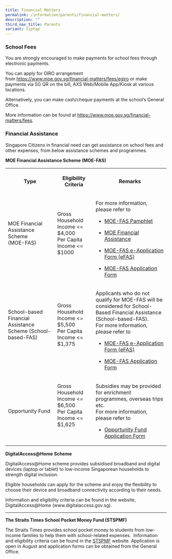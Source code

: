 ```yaml
---
title: Financial Matters
permalink: /information/parents/financial-matters/
description: ""
third_nav_title: Parents
variant: tiptap
---
```

<h3><strong>School Fees</strong></h3>
<p>You are strongly encouraged to make payments for school fees through electronic
payments.</p>
<p>You can apply for GIRO arrangement from&nbsp;<a href="https://www.moe.gov.sg/financial-matters/fees/egiro" rel="noopener noreferrer nofollow" target="_blank">https://www.moe.gov.sg/financial-matters/fees/egiro</a>&nbsp;or
make payments via SG QR on the bill, AXS Web/Mobile App/Kiosk at various
locations.</p>
<p>Alternatively, you can make cash/cheque payments at the school’s General
Office.</p>
<p>More information can be found at&nbsp;<a href="https://www.moe.gov.sg/financial-matters/fees" rel="noopener noreferrer nofollow" target="_blank">https://www.moe.gov.sg/financial-matters/fees</a>.</p>
<h3><strong>Financial Assistance</strong></h3>
<p>Singapore Citizens in financial need can get assistance on school fees
and other expenses, from below assistance schemes and programmes.</p>
<p><strong>MOE Financial Assistance Scheme (MOE-FAS)</strong>
</p>
<p></p>
<table style="minWidth: 75px">
<colgroup>
<col>
<col>
<col>
</colgroup>
<tbody>
<tr>
<th rowspan="1" colspan="1">
<p>Type</p>
</th>
<th rowspan="1" colspan="1">
<p>Eligibility Criteria</p>
</th>
<th rowspan="1" colspan="1">
<p>Remarks</p>
</th>
</tr>
<tr>
<td rowspan="1" colspan="1">
<p>MOE Financial Assistance Scheme
<br>(MOE-FAS)</p>
<p>
<br>
</p>
</td>
<td rowspan="1" colspan="1">
<p>Gross Household Income &lt;= $4,000
<br>Per Capita Income &lt;= $1000</p>
<p>
<br>
</p>
</td>
<td rowspan="1" colspan="1">
<p>For more information, please refer to</p>
<ul data-tight="true" class="tight">
<li>
<p><a href="https://www.moe.gov.sg/-/media/files/financial-matters/moe-fas.pdf" rel="noopener noreferrer nofollow" target="_blank">MOE-FAS Pamphlet</a>
<br>
</p>
</li>
<li>
<p><a href="https://www.moe.gov.sg/financial-matters/financial-assistance" rel="noopener noreferrer nofollow" target="_blank">MOE Financial Assistance</a> 
<br>
</p>
</li>
<li>
<p><a href="https://go.gov.sg/moe-efasggas" rel="noopener noreferrer nofollow" target="_blank">MOE-FAS e-Application Form (eFAS)</a>
<br>
</p>
</li>
<li>
<p><a href="/files/Information/FAS/MOE_FAS_Application_Form_2026.pdf" rel="noopener noreferrer nofollow" target="_blank">MOE-FAS Application Form</a>
</p>
</li>
</ul>
</td>
</tr>
<tr>
<td rowspan="1" colspan="1">
<p>School-based Financial Assistance Scheme (School-based-FAS)</p>
<p>
<br>
</p>
</td>
<td rowspan="1" colspan="1">
<p>Gross Household Income &lt;= $5,500
<br>Per Capita Income &lt;= $1,375</p>
<p>
<br>
</p>
</td>
<td rowspan="1" colspan="1">
<p>Applicants who do not qualify for MOE-FAS will be considered for School-Based
Financial Assistance (School-based-FAS).
<br>For more information, please refer to</p>
<ul data-tight="true" class="tight">
<li>
<p><a href="https://go.gov.sg/moe-efasggas" rel="noopener noreferrer nofollow" target="_blank">MOE-FAS e-Application Form (eFAS)</a>
</p>
</li>
<li>
<p><a href="/files/Information/FAS/MOE_FAS_Application_Form_2026.pdf" rel="noopener noreferrer nofollow" target="_blank">MOE-FAS Application Form</a>
</p>
</li>
</ul>
</td>
</tr>
<tr>
<td rowspan="1" colspan="1">
<p>Opportunity Fund</p>
</td>
<td rowspan="1" colspan="1">
<p>Gross Household Income &lt;= $6,500
<br>Per Capita Income &lt;= $1,625</p>
<p>
<br>
</p>
</td>
<td rowspan="1" colspan="1">
<p>Subsidies may be provided for enrichment programmes, overseas trips etc.
<br>For more information, please refer to</p>
<ul data-tight="true" class="tight">
<li>
<p><a href="/files/Information/FAS/Application_for_OF_Subsidy__29_Oct_2025_.pdf" rel="noopener noreferrer nofollow" target="_blank">Opportunity Fund Application Form</a>
</p>
</li>
</ul>
</td>
</tr>
</tbody>
</table>
<p><strong>DigitalAccess@Home Scheme</strong>
</p>
<p>DigitalAccess@Home scheme provides subsidised broadband and digital devices
(laptop or tablet) to low-income Singaporean households to strength digital
inclusion.</p>
<p>Eligible households can apply for the scheme and enjoy the flexibility
to choose their device and broadband connectivity according to their needs.</p>
<p>Information and eligibility criteria can be found in the website, DigitalAccess@Home
(www.digitalaccess.gov.sg).</p>
<hr>
<p><strong>The Straits Times School Pocket Money Fund (STSPMF)</strong>
</p>
<p>The Straits Times provides school pocket money to students from low-income
families to help them with school-related expenses.&nbsp; Information and
eligibility criteria can be found in the&nbsp;<a href="https://www.spmf.org.sg/primary-secondary-students" rel="noopener noreferrer nofollow" target="_blank">STSPMF</a>&nbsp;website.
Application is open in August and application forms can be obtained from
the General Office.</p>